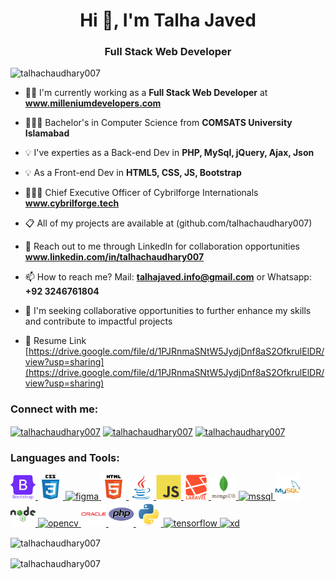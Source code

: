 <h1 align="center">Hi 👋, I'm Talha Javed</h1>
<h3 align="center">Full Stack Web Developer</h3>

<p align="left"> <img src="https://komarev.com/ghpvc/?username=talhachaudhary007&label=Profile%20views&color=0e75b6&style=flat" alt="talhachaudhary007" /> </p>

- 👨‍💻 I'm currently working as a **Full Stack Web Developer** at **www.milleniumdevelopers.com**

- 👨🏻‍🎓 Bachelor's in Computer Science from **COMSATS University Islamabad**

- 💡 I've experties as a Back-end Dev in **PHP, MySql, jQuery, Ajax, Json**

- 💡 As a Front-end Dev in **HTML5, CSS, JS, Bootstrap**

- 👨🏻‍💼 Chief Executive Officer of Cybrilforge Internationals **www.cybrilforge.tech**

- 📋 All of my projects are available at (github.com/talhachaudhary007)

- 🔗 Reach out to me through LinkedIn for collaboration opportunities **www.linkedin.com/in/talhachaudhary007**

- 📫 How to reach me?  Mail: **talhajaved.info@gmail.com** or Whatsapp: **+92 3246761804**

- 💬 I'm seeking collaborative opportunities to further enhance my skills and contribute to impactful projects

- 📄 Resume Link [https://drive.google.com/file/d/1PJRnmaSNtW5JydjDnf8aS2OfkrulElDR/view?usp=sharing](https://drive.google.com/file/d/1PJRnmaSNtW5JydjDnf8aS2OfkrulElDR/view?usp=sharing)

<h3 align="left">Connect with me:</h3>
<p align="left">
<a href="https://linkedin.com/in/talhachaudhary007" target="blank"><img align="center" src="https://raw.githubusercontent.com/rahuldkjain/github-profile-readme-generator/master/src/images/icons/Social/linked-in-alt.svg" alt="talhachaudhary007" height="30" width="40" /></a>
<a href="https://fb.com/talhachaudhary007" target="blank"><img align="center" src="https://raw.githubusercontent.com/rahuldkjain/github-profile-readme-generator/master/src/images/icons/Social/facebook.svg" alt="talhachaudhary007" height="30" width="40" /></a>
<a href="https://instagram.com/talhachaudhary007" target="blank"><img align="center" src="https://raw.githubusercontent.com/rahuldkjain/github-profile-readme-generator/master/src/images/icons/Social/instagram.svg" alt="talhachaudhary007" height="30" width="40" /></a>

</p>

<h3 align="left">Languages and Tools:</h3>
<p align="left"> <a href="https://getbootstrap.com" target="_blank" rel="noreferrer"> <img src="https://raw.githubusercontent.com/devicons/devicon/master/icons/bootstrap/bootstrap-plain-wordmark.svg" alt="bootstrap" width="40" height="40"/> </a> <a href="https://www.w3schools.com/css/" target="_blank" rel="noreferrer"> <img src="https://raw.githubusercontent.com/devicons/devicon/master/icons/css3/css3-original-wordmark.svg" alt="css3" width="40" height="40"/> </a> <a href="https://www.figma.com/" target="_blank" rel="noreferrer"> <img src="https://www.vectorlogo.zone/logos/figma/figma-icon.svg" alt="figma" width="40" height="40"/> </a> <a href="https://www.w3.org/html/" target="_blank" rel="noreferrer"> <img src="https://raw.githubusercontent.com/devicons/devicon/master/icons/html5/html5-original-wordmark.svg" alt="html5" width="40" height="40"/> </a> <a href="https://www.java.com" target="_blank" rel="noreferrer"> <img src="https://raw.githubusercontent.com/devicons/devicon/master/icons/java/java-original.svg" alt="java" width="40" height="40"/> </a> <a href="https://developer.mozilla.org/en-US/docs/Web/JavaScript" target="_blank" rel="noreferrer"> <img src="https://raw.githubusercontent.com/devicons/devicon/master/icons/javascript/javascript-original.svg" alt="javascript" width="40" height="40"/> </a> <a href="https://laravel.com/" target="_blank" rel="noreferrer"> <img src="https://raw.githubusercontent.com/devicons/devicon/master/icons/laravel/laravel-plain-wordmark.svg" alt="laravel" width="40" height="40"/> </a> <a href="https://www.mongodb.com/" target="_blank" rel="noreferrer"> <img src="https://raw.githubusercontent.com/devicons/devicon/master/icons/mongodb/mongodb-original-wordmark.svg" alt="mongodb" width="40" height="40"/> </a> <a href="https://www.microsoft.com/en-us/sql-server" target="_blank" rel="noreferrer"> <img src="https://www.svgrepo.com/show/303229/microsoft-sql-server-logo.svg" alt="mssql" width="40" height="40"/> </a> <a href="https://www.mysql.com/" target="_blank" rel="noreferrer"> <img src="https://raw.githubusercontent.com/devicons/devicon/master/icons/mysql/mysql-original-wordmark.svg" alt="mysql" width="40" height="40"/> </a> <a href="https://nodejs.org" target="_blank" rel="noreferrer"> <img src="https://raw.githubusercontent.com/devicons/devicon/master/icons/nodejs/nodejs-original-wordmark.svg" alt="nodejs" width="40" height="40"/> </a> <a href="https://opencv.org/" target="_blank" rel="noreferrer"> <img src="https://www.vectorlogo.zone/logos/opencv/opencv-icon.svg" alt="opencv" width="40" height="40"/> </a> <a href="https://www.oracle.com/" target="_blank" rel="noreferrer"> <img src="https://raw.githubusercontent.com/devicons/devicon/master/icons/oracle/oracle-original.svg" alt="oracle" width="40" height="40"/> </a> <a href="https://www.php.net" target="_blank" rel="noreferrer"> <img src="https://raw.githubusercontent.com/devicons/devicon/master/icons/php/php-original.svg" alt="php" width="40" height="40"/> </a> <a href="https://www.python.org" target="_blank" rel="noreferrer"> <img src="https://raw.githubusercontent.com/devicons/devicon/master/icons/python/python-original.svg" alt="python" width="40" height="40"/> </a> <a href="https://www.tensorflow.org" target="_blank" rel="noreferrer"> <img src="https://www.vectorlogo.zone/logos/tensorflow/tensorflow-icon.svg" alt="tensorflow" width="40" height="40"/> </a> <a href="https://www.adobe.com/products/xd.html" target="_blank" rel="noreferrer"> <img src="https://cdn.worldvectorlogo.com/logos/adobe-xd.svg" alt="xd" width="40" height="40"/> </a> </p>

<p><img align="center" src="https://github-readme-stats.vercel.app/api/top-langs?username=talhachaudhary007&show_icons=true&locale=en&layout=compact" alt="talhachaudhary007" /></p>

<p><img align="center" src="https://github-readme-streak-stats.herokuapp.com/?user=talhachaudhary007&" alt="talhachaudhary007" /></p>
